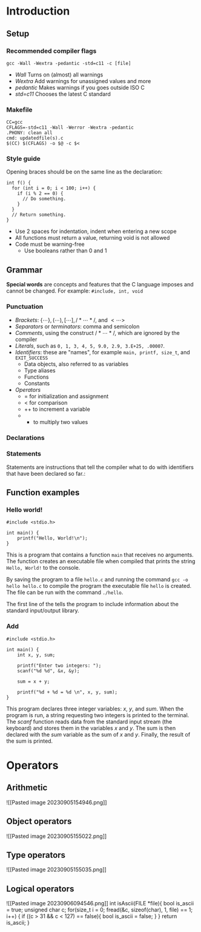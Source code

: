 # Introduction
## Setup
### Recommended compiler flags
```
gcc -Wall -Wextra -pedantic -std=c11 -c [file]
```
- *Wall* Turns on (almost) all warnings
- *Wextra* Add warnings for unassigned values and more
- *pedantic* Makes warnings if you goes outside ISO C
- *std=c11* Chooses the latest C standard
### Makefile
```
CC=gcc
CFLAGS=-std=c11 -Wall -Werror -Wextra -pedantic
.PHONY: clean all
cmd: updatedfile(s).c
$(CC) $(CFLAGS) -o $@ -c $<
```
### Style guide
Opening braces should be on the same line as the declaration:
```
int f() {
  for (int i = 0; i < 100; i++) {
    if (i % 2 == 0) {
      // Do something.
    }
  }
  // Return something.
}
```
- Use 2 spaces for indentation, indent when entering a new scope
- All functions must return a value, returning void is not allowed
- Code must be warning-free
	- Use booleans rather than 0 and 1
## Grammar

**Special words** are concepts and features that the C language imposes and cannot be changed. For example: $\texttt{\#include, int, void}$

### Punctuation
- *Brackets*: $\{\cdots\},(\cdots),[\cdots],/*\cdots*/ \text{, and } <\cdots>$
- *Separators* or *terminators*: comma and semicolon
- *Comments*, using the construct $/*\cdots*/$, which are ignored by the compiler
- *Literals*, such as $\texttt{0, 1, 3, 4, 5, 9.0, 2.9, 3.E+25, .00007}$.
- *Identifiers*: these are "names", for example $\texttt{main, printf, size\_t} \text{, and } \texttt{EXIT\_SUCCESS}$
	- Data objects, also referred to as variables
	- Type aliases
	- Functions
	- Constants
- *Operators*
	- = for initialization and assignment
	- < for comparison
	- ++ to increment a variable
	- * to multiply two values
### Declarations

### Statements
Statements are instructions that tell the compiler what to do with identifiers that have been declared so far.:
## Function examples
### Hello world!
```
#include <stdio.h>

int main() {
	printf("Hello, World!\n");
}
```

This is a program that contains a function $\texttt{main}$ that receives no arguments.  The function creates an executable file when compiled that prints the string $\texttt{Hello, World!}$ to the console.

By saving the program to a file $\texttt{hello.c}$ and running the command $\texttt{gcc -o hello hello.c}$ to compile the program the executable file $\texttt{hello}$ is created. The file can be run with the command $\texttt{./hello}$.

The first line of the tells the program to include information about the standard input/output library. 

### Add 
```
#include <stdio.h>

int main() {
	int x, y, sum;
	
	printf("Enter two integers: ");
	scanf("%d %d", &x, &y);

	sum = x + y;

	printf("%d + %d = %d \n", x, y, sum);
}

```

This program declares three integer variables: *x*, *y*, and *sum*. When the program is run, a string requesting two integers is printed to the terminal. The *scanf* function reads data from the standard input stream (the keyboard) and stores them in the variables *x* and *y*.  The sum is then declared with the *sum* variable as the sum of *x* and *y*.  Finally, the result of the sum is printed.



# Operators
## Arithmetic
![[Pasted image 20230905154946.png]]
## Object operators
![[Pasted image 20230905155022.png]]
## Type operators
![[Pasted image 20230905155035.png]]
## Logical operators
![[Pasted image 20230906094546.png]]
int isAscii(FILE *file){
	bool is_ascii = true;
	unsigned char c;
	for(size_t i = 0; fread(&c, sizeof(char), 1, file) == 1; i++) {
		if ((c > 31 && c < 127) == false){
			bool is_ascii = false;
		}
	}
	return is_ascii;
}
